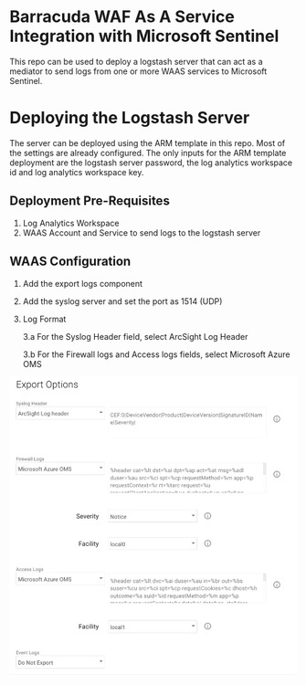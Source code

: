 # Barracuda WAF As A Service Integration with Microsoft Sentinel

This repo can be used to deploy a logstash server that can act as a mediator to send logs from one or more WAAS services to Microsoft Sentinel.

# Deploying the Logstash Server
The server can be deployed using the ARM template in this repo. Most of the settings are already configured. The only inputs for the ARM template deployment are the logstash server password, the log analytics workspace id and log analytics workspace key.

## Deployment Pre-Requisites

1. Log Analytics Workspace
2. WAAS Account and Service to send logs to the logstash server

## WAAS Configuration
1. Add the export logs component
2. Add the syslog server and set the port as 1514 (UDP)
3. Log Format

    3.a For the Syslog Header field, select ArcSight Log Header
    
    3.b For the Firewall logs and Access logs fields, select Microsoft Azure OMS

![alt text](https://github.com/aravindan-acct/logstash_arm/blob/main/images/waas_export_logs.png?raw=true)